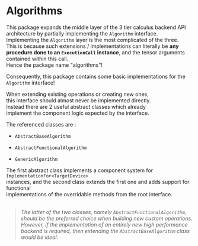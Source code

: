 
# Algorithms

This package expands the middle layer of the 3 tier 
calculus backend API architecture by partially implementing
the `Algorithm` interface. <br>
Implementing the `Algorithm` layer is the most complicated of the three. <br> 
This is because such extensions / implementations 
can literally be **any procedure done to an `ExecutionCall` instance**, 
and the tensor arguments contained within this call. <br>
Hence the package name "algorithms"! <br>

Consequently, this package contains some basic implementations
for the `Algorithm` interface! <br>

When extending existing operations or creating new ones,   <br>
this interface should almost never be implemented directly. <br>
Instead there are 2 useful abstract classes which already <br>
implement the component logic expected by the interface. <br> 

The referenced classes are :

- `AbstractBaseAlgorithm`

- `AbstractFunctionalAlgorithm`

- `GenericAlgorithm`

The first abstract class implements a component system for `ImplementationFor<TargetDevice>` <br>
instances, and the second class extends the first one and adds support for functional <br>
implementations of the overridable methods from the root interface. <br>
<br>
> *The latter of the two classes, namely `AbstractFunctionalAlgorithm`, should be 
> the preferred choice when building new custom operations.*
> *However, if the implementation of an entirely new high performance backend
> is required, then extending the `AbstractBaseAlgorithm` class would be ideal.*
